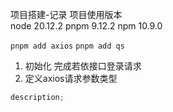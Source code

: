 项目搭建-记录
项目使用版本  
node 20.12.2
pnpm 9.12.2
npm 10.9.0

`pnpm add axios`
`pnpm add qs`

1. 初始化 完成若依接口登录请求
2. 定义axios请求参数类型

```ts
description;
```

